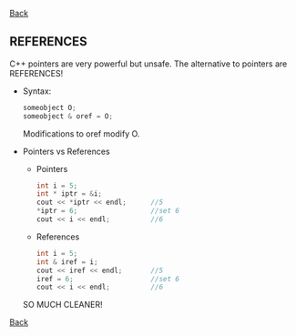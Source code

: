 [Back](README.md)

REFERENCES
-------------------------------------------------------
C++ pointers are very powerful but unsafe. The alternative to pointers are REFERENCES!
- Syntax:
    ```c++
    someobject O;
    someobject & oref = O;
    ```
    Modifications to oref modify O.

- Pointers vs References
    * Pointers
        ```c++
        int i = 5;
        int * iptr = &i;
        cout << *iptr << endl;      //5
        *iptr = 6;                  //set 6
        cout << i << endl;          //6

        ```
    * References
        ```c++
        int i = 5;
        int & iref = i;
        cout << iref << endl;       //5
        iref = 6;                   //set 6
        cout << i << endl;          //6

        ```
    SO MUCH CLEANER!

[Back](README.md)